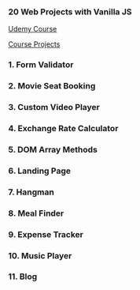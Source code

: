 ### 20 Web Projects with Vanilla JS

<a href="https://www.udemy.com/course/web-projects-with-vanilla-javascript/" target="_blank" >Udemy Course </a>

<a href="https://vanillawebprojects.com" target="_blank" >Course Projects </a>

### 1. Form Validator

### 2. Movie Seat Booking

### 3. Custom Video Player

### 4. Exchange Rate Calculator

### 5. DOM Array Methods

### 6. Landing Page

### 7. Hangman

### 8. Meal Finder

### 9. Expense Tracker

### 10. Music Player

### 11. Blog
